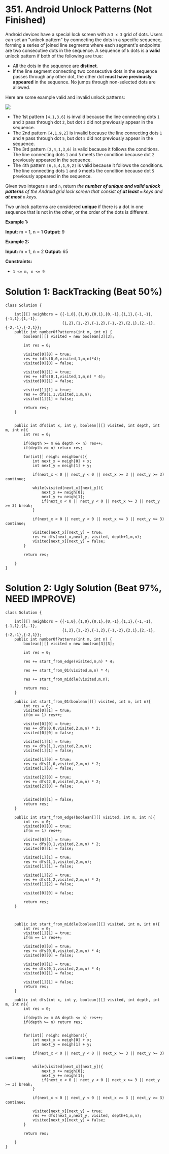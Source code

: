 #  351. Android Unlock Patterns (Not Finished)
Android devices have a special lock screen with a  `3 x 3`  grid of dots. Users can set an "unlock pattern" by connecting the dots in a specific sequence, forming a series of joined line segments where each segment's endpoints are two consecutive dots in the sequence. A sequence of  `k`  dots is a  **valid**  unlock pattern if both of the following are true:

-   All the dots in the sequence are  **distinct**.
-   If the line segment connecting two consecutive dots in the sequence passes through any other dot, the other dot  **must have previously appeared**  in the sequence. No jumps through non-selected dots are allowed.

Here are some example valid and invalid unlock patterns:

![](https://assets.leetcode.com/uploads/2018/10/12/android-unlock.png)

-   The 1st pattern  `[4,1,3,6]`  is invalid because the line connecting dots  `1`  and  `3`  pass through dot  `2`, but dot  `2`  did not previously appear in the sequence.
-   The 2nd pattern  `[4,1,9,2]`  is invalid because the line connecting dots  `1`  and  `9`  pass through dot  `5`, but dot  `5`  did not previously appear in the sequence.
-   The 3rd pattern  `[2,4,1,3,6]`  is valid because it follows the conditions. The line connecting dots  `1`  and  `3`  meets the condition because dot  `2`  previously appeared in the sequence.
-   The 4th pattern  `[6,5,4,1,9,2]`  is valid because it follows the conditions. The line connecting dots  `1`  and  `9`  meets the condition because dot  `5`  previously appeared in the sequence.

Given two integers  `m`  and  `n`, return  _the  **number of unique and valid unlock patterns**  of the Android grid lock screen that consist of  **at least**_ `m` _keys and  **at most**_ `n` _keys._

Two unlock patterns are considered  **unique**  if there is a dot in one sequence that is not in the other, or the order of the dots is different.

**Example 1:**

**Input:** m = 1, n = 1
**Output:** 9

**Example 2:**

**Input:** m = 1, n = 2
**Output:** 65

**Constraints:**

-   `1 <= m, n <= 9`


# Solution 1: BackTracking (Beat 50%)
```
class Solution {
    
    int[][] neighbors = {{-1,0},{1,0},{0,1},{0,-1},{1,1},{-1,-1},{-1,1},{1,-1},
                         {1,2},{1,-2},{-1,2},{-1,-2},{2,1},{2,-1},{-2,-1},{-2,1}};
    public int numberOfPatterns(int m, int n) {
        boolean[][] visited = new boolean[3][3];
        
        int res = 0;
        
        visited[0][0] = true;
        res += (dfs(0,0,visited,1,m,n)*4);
        visited[0][0] = false;
        
        visited[0][1] = true;
        res += (dfs(0,1,visited,1,m,n) * 4);
        visited[0][1] = false;
        
        visited[1][1] = true;
        res += dfs(1,1,visited,1,m,n);
        visited[1][1] = false;
        
        return res;
    }
    
    
    public int dfs(int x, int y, boolean[][] visited, int depth, int m, int n){
        int res = 0;
        
        if(depth >= m && depth <= n) res++;
        if(depth >= n) return res;
        
        for(int[] neigh: neighbors){
            int next_x = neigh[0] + x;
            int next_y = neigh[1] + y;
            
            if(next_x < 0 || next_y < 0 || next_x >= 3 || next_y >= 3) continue;
            
            while(visited[next_x][next_y]){
                next_x += neigh[0];
                next_y += neigh[1];
                if(next_x < 0 || next_y < 0 || next_x >= 3 || next_y >= 3) break;
            }
            
            if(next_x < 0 || next_y < 0 || next_x >= 3 || next_y >= 3) continue;
            
            visited[next_x][next_y] = true;
            res += dfs(next_x,next_y, visited, depth+1,m,n);
            visited[next_x][next_y] = false;
        }
        
        return res;
        
    }
}
```


# Solution 2: Ugly Solution (Beat 97%, NEED IMPROVE)
```
class Solution {
    
    int[][] neighbors = {{-1,0},{1,0},{0,1},{0,-1},{1,1},{-1,-1},{-1,1},{1,-1},
                         {1,2},{1,-2},{-1,2},{-1,-2},{2,1},{2,-1},{-2,-1},{-2,1}};
    public int numberOfPatterns(int m, int n) {
        boolean[][] visited = new boolean[3][3];
        
        int res = 0;
        
        res += start_from_edge(visited,m,n) * 4;
        
        res += start_from_01(visited,m,n) * 4;
        
        res += start_from_middle(visited,m,n);
        
        return res;
    }
    
    public int start_from_01(boolean[][] visited, int m, int n){
        int res = 0;
        visited[0][1] = true;
        if(m == 1) res++;
        
        visited[0][0] = true;
        res += dfs(0,0,visited,2,m,n) * 2;
        visited[0][0] = false;
        
        visited[1][1] = true;
        res += dfs(1,1,visited,2,m,n);
        visited[1][1] = false;
        
        visited[1][0] = true;
        res += dfs(1,0,visited,2,m,n) * 2;
        visited[1][0] = false;
        
        visited[2][0] = true;
        res += dfs(2,0,visited,2,m,n) * 2;
        visited[2][0] = false;
        
        
        visited[0][1] = false;
        return res;
    }
    
    public int start_from_edge(boolean[][] visited, int m, int n){
        int res = 0;
        visited[0][0] = true;
        if(m == 1) res++;
        
        visited[0][1] = true;
        res += dfs(0,1,visited,2,m,n) * 2;
        visited[0][1] = false;
        
        visited[1][1] = true;
        res += dfs(1,1,visited,2,m,n);
        visited[1][1] = false;
        
        visited[1][2] = true;
        res += dfs(1,2,visited,2,m,n) * 2;
        visited[1][2] = false;
        
        visited[0][0] = false;
        
        return res;
    }
    
    
    
    public int start_from_middle(boolean[][] visited, int m, int n){
        int res = 0;
        visited[1][1] = true;
        if(m == 1) res++;
        
        visited[0][0] = true;
        res += dfs(0,0,visited,2,m,n) * 4;
        visited[0][0] = false;
        
        visited[0][1] = true;
        res += dfs(0,1,visited,2,m,n) * 4;
        visited[0][1] = false;
        
        visited[1][1] = false;
        return res;
    }
    
    public int dfs(int x, int y, boolean[][] visited, int depth, int m, int n){
        int res = 0;
        
        if(depth >= m && depth <= n) res++;
        if(depth >= n) return res;
        
        
        for(int[] neigh: neighbors){
            int next_x = neigh[0] + x;
            int next_y = neigh[1] + y;
            
            if(next_x < 0 || next_y < 0 || next_x >= 3 || next_y >= 3) continue;
            
            while(visited[next_x][next_y]){
                next_x += neigh[0];
                next_y += neigh[1];
                if(next_x < 0 || next_y < 0 || next_x >= 3 || next_y >= 3) break;
            }
            
            if(next_x < 0 || next_y < 0 || next_x >= 3 || next_y >= 3) continue;
            
            visited[next_x][next_y] = true;
            res += dfs(next_x,next_y, visited, depth+1,m,n);
            visited[next_x][next_y] = false;
        }
        
        return res;
        
    }
}
```